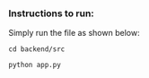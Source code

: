 ### Instructions to run:
Simply run the file as shown below:
```
cd backend/src
```
```
python app.py
```

